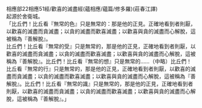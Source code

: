 相應部22相應51經/歡喜的滅盡經(蘊相應/蘊篇/修多羅)(莊春江譯)  
起源於舍衛城。  
「比丘們！比丘看『無常的色』只是無常的：那是他的正見。正確地看到者則厭，以歡喜的滅盡而貪滅盡；以貪的滅盡而歡喜滅盡；以歡喜與貪的滅盡而心解脫，這被稱為『善解脫』。  
比丘們！比丘看『無常的受』只是無常的，那是他的正見，正確地看到者則厭，以歡喜的滅盡而貪滅盡；以貪的滅盡而歡喜滅盡；以歡喜與貪的滅盡而心解脫，這被稱為『善解脫』。比丘們！比丘看『無常的想』只是無常的……（中略）比丘們！比丘看『無常的行』只是無常的，那是他的正見，正確地看到者則厭，以歡喜的滅盡而貪滅盡；以貪的滅盡而歡喜滅盡；以歡喜與貪的滅盡而心解脫，這被稱為『善解脫』。比丘們！比丘看『無常的識』只是無常的，那是他的正見，正確地看到者則厭，以歡喜的滅盡而貪滅盡；以貪的滅盡而歡喜滅盡；以歡喜與貪的滅盡而心解脫，這被稱為『善解脫』。」  
  
  
